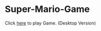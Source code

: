 # Super-Mario-Game
Click [here](https://surajsg23.github.io/Super-Mario-Game/) to play Game. (Desktop Version)
